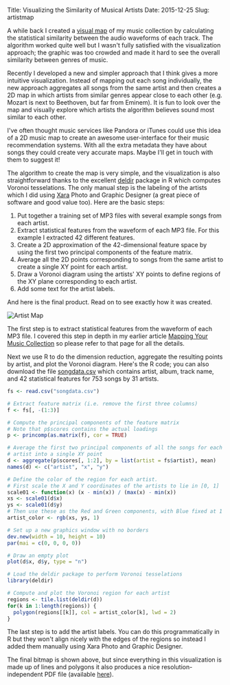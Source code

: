 Title: Visualizing the Similarity of Musical Artists
Date: 2015-12-25
Slug: artistmap

A while back I created a [visual map](/musicmap/) of my music collection by
calculating the statistical similarity between the audio waveforms of each
track. The algorithm worked quite well but I wasn't fully satisfied with the
visualization approach; the graphic was too crowded and made it hard to see the
overall similarity between genres of music.

Recently I developed a new and simpler approach that I think gives
a more intuitive visualization. Instead of mapping out each song
individually, the new approach aggregates all songs from the same
artist and then creates a 2D map in which artists from similar genres
appear close to each other (e.g. Mozart is next to Beethoven, but far
from Eminem). It is fun to look over the map and visually explore
which artists the algorithm believes sound most similar to each
other.

I've often thought music services like Pandora or iTunes could use
this idea of a 2D music map to create an awesome user-interface for
their music recommendation systems. With all the extra metadata they
have about songs they could create very accurate maps. Maybe I'll get
in touch with them to suggest it!

The algorithm to create the map is very simple, and the
visualization is also straightforward thanks to the
excellent [deldir](http://cran.r-project.org/web/packages/deldir/index.html)
package in R which computes Voronoi tesselations. The only manual step
is the labeling of the artists which I did
using [Xara](http://www.xara.com) Photo and Graphic
Designer (a great piece of software and good value too). Here are the
basic steps:

1. Put together a training set of MP3 files with several example
   songs from each artist.
2. Extract statistical features from the waveform of each MP3
   file. For this example I extracted 42 different features.
3. Create a 2D approximation of the 42-dimensional feature space by
   using the first two principal components of the feature matrix.
4. Average all the 2D points corresponding to songs from the same
   artist to create a single XY point for each artist.
5. Draw a Voronoi diagram using the artists' XY points to define
   regions of the XY plane corresponding to each artist.
6. Add some text for the artist labels.


And here is the final product. Read on to see exactly how it was
created.

![Artist Map](/static/artistmap/artistmap.png)

The first step is to extract statistical features from the waveform
of each MP3 file. I covered this step in depth in my earlier article
[Mapping Your Music Collection](/musicmap/) so please
refer to that page for all the details.

Next we use R to do the dimension reduction, aggregate the
resulting points by artist, and plot the Voronoi diagram. Here's the R
code; you can also download the
file [songdata.csv](/static/artistmap/songdata.csv) which contains artist,
album, track name, and 42 statistical features for 753 songs by 31
artists.

```R
fs <- read.csv("songdata.csv")

# Extract feature matrix (i.e. remove the first three columns)
f <- fs[, -(1:3)]

# Compute the principal components of the feature matrix
# Note that p$scores contains the actual loadings
p <- princomp(as.matrix(f), cor = TRUE)

# Average the first two principal components of all the songs for each
# artist into a single XY point
d <- aggregate(p$scores[, 1:2], by = list(artist = fs$artist), mean)
names(d) <- c("artist", "x", "y")

# Define the color of the region for each artist.
# First scale the X and Y coordinates of the artists to lie in [0, 1]
scale01 <- function(x) (x - min(x)) / (max(x) - min(x))
xs <- scale01(d$x)
ys <- scale01(d$y)
# Then use these as the Red and Green components, with Blue fixed at 1
artist_color <- rgb(xs, ys, 1)

# Set up a new graphics window with no borders
dev.new(width = 10, height = 10)
par(mai = c(0, 0, 0, 0))

# Draw an empty plot
plot(d$x, d$y, type = "n")

# Load the deldir package to perform Voronoi tesselations
library(deldir)

# Compute and plot the Voronoi region for each artist
regions <- tile.list(deldir(d))
for(k in 1:length(regions)) {
  polygon(regions[[k]], col = artist_color[k], lwd = 2)
}
```

The last step is to add the artist labels. You can do this
programmatically in R but they won't align nicely with the edges of
the regions so instead I added them manually using Xara Photo and
Graphic Designer.

The final bitmap is shown above, but since everything in this
visualization is made up of lines and polygons it also produces a nice
resolution-independent PDF file (available [here](/static/artistmap/artistmap.pdf)).
